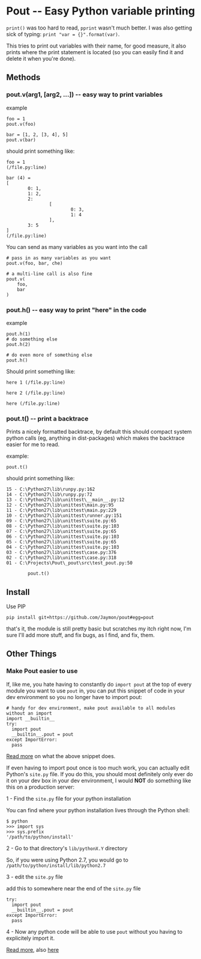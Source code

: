 # Pout -- Easy Python variable printing

`print()` was too hard to read, `pprint` wasn't much better. I was also getting sick of typing: 
`print "var = {}".format(var)`. 

This tries to print out variables with their name, for good measure, it also prints 
where the print statement is located (so you can easily find it and delete it when you're done).

## Methods

### pout.v(arg1, [arg2, ...]) -- easy way to print variables

example

    foo = 1
    pout.v(foo)
    
    bar = [1, 2, [3, 4], 5]
    pout.v(bar)
    
should print something like:

    foo = 1
    (/file.py:line)

    bar (4) =
    [
            0: 1,
            1: 2,
            2:
                    [
                            0: 3,
                            1: 4
                    ],
            3: 5
    ]
    (/file.py:line)

You can send as many variables as you want into the call

    # pass in as many variables as you want
    pout.v(foo, bar, che)
    
    # a multi-line call is also fine
    pout.v(
        foo,
        bar
    )

### pout.h() -- easy way to print "here" in the code

example

    pout.h(1)
    # do something else
    pout.h(2)
    
    # do even more of something else
    pout.h()
    
Should print something like:

    here 1 (/file.py:line)
    
    here 2 (/file.py:line)

    here (/file.py:line)

### pout.t() -- print a backtrace

Prints a nicely formatted backtrace, by default this should compact system python
calls (eg, anything in dist-packages) which makes the backtrace easier for me to
read.

example:

    pout.t()
    
should print something like:

    15 - C:\Python27\lib\runpy.py:162
    14 - C:\Python27\lib\runpy.py:72
    13 - C:\Python27\lib\unittest\__main__.py:12
    12 - C:\Python27\lib\unittest\main.py:95
    11 - C:\Python27\lib\unittest\main.py:229
    10 - C:\Python27\lib\unittest\runner.py:151
    09 - C:\Python27\lib\unittest\suite.py:65
    08 - C:\Python27\lib\unittest\suite.py:103
    07 - C:\Python27\lib\unittest\suite.py:65
    06 - C:\Python27\lib\unittest\suite.py:103
    05 - C:\Python27\lib\unittest\suite.py:65
    04 - C:\Python27\lib\unittest\suite.py:103
    03 - C:\Python27\lib\unittest\case.py:376
    02 - C:\Python27\lib\unittest\case.py:318
    01 - C:\Projects\Pout\_pout\src\test_pout.py:50
    
            pout.t()
   
## Install

Use PIP

    pip install git+https://github.com/Jaymon/pout#egg=pout

that's it, the module is still pretty basic but scratches my itch right now, I'm sure
I'll add more stuff, and fix bugs, as I find, and fix, them.

## Other Things

### Make Pout easier to use

If, like me, you hate having to constantly do `import pout` at the top of every module you
want to use `pout` in, you can put this snippet of code in your dev environment so you no longer
have to import pout:

    # handy for dev environment, make pout available to all modules without an import
    import __builtin__
    try:
      import pout
      __builtin__.pout = pout
    except ImportError:
      pass
      
[Read more](http://stackoverflow.com/questions/142545/python-how-to-make-a-cross-module-variable) 
on what the above snippet does.

If even having to import pout once is too much work, you can actually edit Python's `site.py` file. If you do this, you
should most definitely only ever do it on your dev box in your dev environment, I would **NOT** do something
like this on a production server:

1 - Find the `site.py` file for your python installation

You can find where your python installation lives through the Python shell:

    $ python
    >>> import sys
    >>> sys.prefix
    '/path/to/python/install'

2 - Go to that directory's `lib/pythonX.Y` directory

So, if you were using Python 2.7, you would go to `/path/to/python/install/lib/python2.7`

3 - edit the `site.py` file
    
add this to somewhere near the end of the `site.py` file

    try:
      import pout
      __builtin__.pout = pout
    except ImportError:
      pass

4 - Now any python code will be able to use `pout` without you having to explicitely import it.

[Read more](http://docs.python.org/2/library/site.html), also [here](http://stackoverflow.com/a/8255752)

